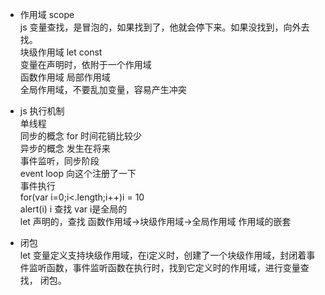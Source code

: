 - 作用域 scope<br>
    js 变量查找，是冒泡的，如果找到了，他就会停下来。如果没找到，向外去找。<br>
    块级作用域 let const<br>
    变量在声明时，依附于一个作用域<br>
    函数作用域 局部作用域<br>
    全局作用域，不要乱加变量，容易产生冲突<br>

- js 执行机制<br>
    单线程<br>
    同步的概念 for 时间花销比较少<br>
    异步的概念 发生在将来<br>
    事件监听，同步阶段<br>
        event loop 向这个注册了一下<br>
    事件执行<br>
        for(var i=0;i<.length;i++)i = 10<br>
        alert(i) i 查找 var i是全局的<br>
        let 声明的，查找 函数作用域->块级作用域->全局作用域 作用域的嵌套
- 闭包<br>
    let 变量定义支持块级作用域，在i定义时，创建了一个块级作用域，封闭着事件监听函数，事件监听函数在执行时，找到它定义时的作用域，进行变量查找， 闭包。
